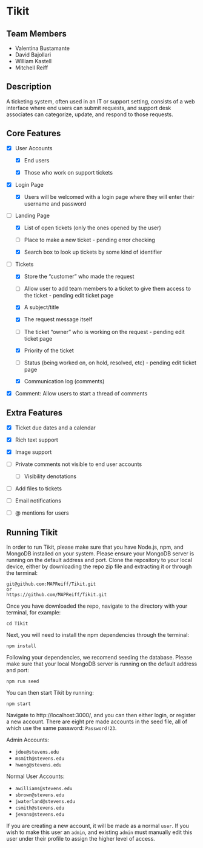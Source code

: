 # Tikit

## Team Members

- Valentina Bustamante
- David Bajollari
- William Kastell
- Mitchell Reiff

## Description

A ticketing system, often used in an IT or support setting, consists of a web interface where end users can submit requests, and support desk associates can categorize, update, and respond to those requests.

## Core Features

- [x] User Accounts

  - [x] End users

  - [x] Those who work on support tickets

- [x] Login Page

  - [x] Users will be welcomed with a login page where they will enter their username and password

- [ ] Landing Page

  - [x] List of open tickets (only the ones opened by the user)

  - [ ] Place to make a new ticket - pending error checking

  - [x] Search box to look up tickets by some kind of identifier

- [ ] Tickets

  - [x] Store the “customer” who made the request

  - [ ] Allow user to add team members to a ticket to give them access to the ticket - pending edit ticket page

  - [x] A subject/title

  - [x] The request message itself

  - [ ] The ticket “owner” who is working on the request - pending edit ticket page

  - [x] Priority of the ticket

  - [ ] Status (being worked on, on hold, resolved, etc) - pending edit ticket page

  - [x] Communication log (comments)

- [x] Comment: Allow users to start a thread of comments

## Extra Features

- [x] Ticket due dates and a calendar
- [x] Rich text support
- [x] Image support
- [ ] Private comments not visible to end user accounts

  - [ ] Visibility denotations

- [ ] Add files to tickets
- [ ] Email notifications
- [ ] @ mentions for users

## Running Tikit
In order to run Tikit, please make sure that you have Node.js, npm, and MongoDB installed on your system. Please ensure your MongoDB server is running on the default address and port.
Clone the repository to your local device, either by downloading the repo zip file and extracting it or through the terminal:
```
git@github.com:MAPReiff/Tikit.git
or
https://github.com/MAPReiff/Tikit.git
```

Once you have downloaded the repo, navigate to the directory with your terminal, for example:
```
cd Tikit
```

Next, you will need to install the npm dependencies through the terminal:
```
npm install
```

Following your dependencies, we recomend seeding the database. Please make sure that your local MongoDB server is running on the default address and port:
```
npm run seed
```

You can then start Tikit by running:
```
npm start
```

Navigate to http://localhost:3000/, and you can then either login, or register a new account. There are eight pre made accounts in the seed file, all of which use the same password: `Password!23`.

Admin Accounts:
- `jdoe@stevens.edu`
- `msmith@stevens.edu`
- `hwong@stevens.edu`

Normal User Accounts:
- `awilliams@stevens.edu`
- `sbrown@stevens.edu`
- `jwaterland@stevens.edu`
- `csmith@stevens.edu`
- `jevans@stevens.edu`

If you are creating a new account, it will be made as a normal `user`. If you wish to make this user an `admin`, and existing `admin` must manually edit this user under their profile to assign the higher level of access.
